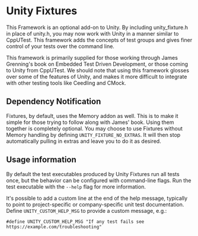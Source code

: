 # Unity Fixtures

This Framework is an optional add-on to Unity.
By including unity_fixture.h in place of unity.h, you may now work with Unity in a manner similar to CppUTest.
This framework adds the concepts of test groups and gives finer control of your tests over the command line.

This framework is primarily supplied for those working through James Grenning's book on Embedded Test Driven Development, or those coming to Unity from CppUTest.
We should note that using this framework glosses over some of the features of Unity, and makes it more difficult to integrate with other testing tools like Ceedling and CMock.

## Dependency Notification

Fixtures, by default, uses the Memory addon as well.
This is to make it simple for those trying to follow along with James' book.
Using them together is completely optional.
You may choose to use Fixtures without Memory handling by defining `UNITY_FIXTURE_NO_EXTRAS`.
It will then stop automatically pulling in extras and leave you to do it as desired.

## Usage information

By default the test executables produced by Unity Fixtures run all tests once, but the behavior can be configured with command-line flags.
Run the test executable with the `--help` flag for more information.

It's possible to add a custom line at the end of the help message, typically to point to project-specific or company-specific unit test documentation.
Define `UNITY_CUSTOM_HELP_MSG` to provide a custom message, e.g.:

    #define UNITY_CUSTOM_HELP_MSG "If any test fails see https://example.com/troubleshooting"
